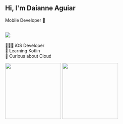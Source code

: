 ## Hi, I'm Daianne Aguiar

Mobile Developer 📱 </br></br>

<a href="https://www.linkedin.com/in/daianne-aguiar/" target="_blank"><img src="https://img.shields.io/badge/LinkedIn-0077B5?style=for-the-badge&logo=linkedin&logoColor=white" target="_blank"></a>
</br></br>
👩🏻‍💻 iOS Developer </br>
🌱 Learning Kotlin </br>
🔭 Curious about Cloud </br>



<div>
  <img height="180em" src="https://github-readme-stats.vercel.app/api?username=dgaguiar&show_icons=true&theme=radical&rank_icon=github"/>
  <img height="180em" src="https://github-readme-stats.vercel.app/api/top-langs/?username=dgaguiar&theme=radical&hide=javascript,html,typescript"/>
</div>
<!--
**dgaguiar/dgaguiar** is a ✨ _special_ ✨ repository because its `README.md` (this file) appears on your GitHub profile.

Here are some ideas to get you started:

- 🔭 I’m currently working on ...
- 🌱 I’m currently learning ...
- 👯 I’m looking to collaborate on ...
- 🤔 I’m looking for help with ...
- 💬 Ask me about ...
- 📫 How to reach me: ...
- 😄 Pronouns: ...
- ⚡ Fun fact: ...
-->
